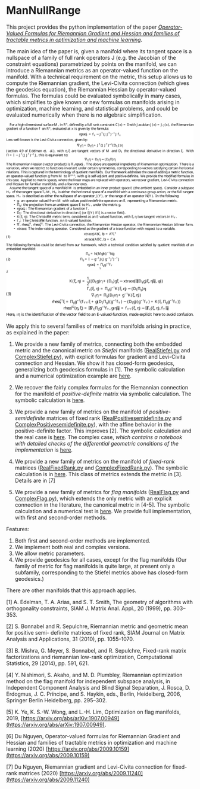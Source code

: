 # ManNullRange
This project provides the python implementation of the paper [<em> Operator-Valued Formulas for Riemannian Gradient and Hessian and families of tractable metrics in optimization and machine learning</em>](https://arxiv.org/abs/2009.10159).

The main idea of the paper is, given a manifold where its tangent space is a nullspace of a family of full rank operators J (e.g. the Jacobian of the constraint equations) parametrized by points on the manifold, we can introduce a Riemannian metrics as an operator-valued function on the manifold. With a technical requirement on the metric, this setup allows us to compute the Riemannian gradient, the Levi-Civita connection (which gives the geodesics equation), the Riemannian Hessian by operator-valued formulas. The formulas could be evaluated symbolically in many cases, which simplifies to give known or new formulas on manifolds arising in optimization, machine learning, and statistical problems, and could be evaluated numerically when there is no algebraic simplification.

![formulas1](https://github.com/dnguyend/ManNullRange/blob/master/formulas-1.svg)
![formulas2](https://github.com/dnguyend/ManNullRange/blob/master/formulas-2.svg)

We apply this to several families of metrics on manifolds arising in practice, as explained in the paper:

1. We provide a new family of metrics, connecting both the embedded metric and the canonical metric on *Stiefel* manifolds ([RealStiefel.py](https://github.com/dnguyend/ManNullRange/blob/master/manifolds/RealStiefel.py) and [ComplexStiefel.py](https://github.com/dnguyend/ManNullRange/blob/master/manifolds/ComplexStiefel.py)), with explicit formulas for gradient and Levi-Civita connection and Hessian. We show it has closed-form geodesics, generalizing both geodesics formulas in [1]. The symbolic calculation and a numerical optimization example are [here](https://github.com/dnguyend/ManNullRange/blob/master/tests/stiefel_test.ipynb). 

2. We recover the fairly complex formulas for the Riemannian connection for the manifold of *positive-definite* matrix via symbolic calculation. The symbolic calculation is [here](https://github.com/dnguyend/ManNullRange/blob/master/colab/pd_symbolic.ipynb).

3. We provide a new family of metrics on the manifold of *positive-semidefinite* matrices of fixed rank ([RealPositivesemidefinite.py](https://github.com/dnguyend/ManNullRange/blob/master/manifolds/RealPositiveSemidefinite.py) and [ComplexPositivesemidefinite.py](https://github.com/dnguyend/ManNullRange/blob/master/manifolds/ComplexPositiveSemidefinite.py)), with the affine behavior in the positive-definite factor. This improves [2]. The symbolic calculation and the real case is [here](https://github.com/dnguyend/ManNullRange/blob/master/colab/psd_test.ipynb). The complex case, <em> which contains a notebook with detailed checks of the differential geometric conditions of the implementation</em> is [here](https://github.com/dnguyend/ManNullRange/blob/master/colab/complex_psd.ipynb).

4. We provide a new family of metrics on the manifold of *fixed-rank* matrices ([RealFixedRank.py]() and [ComplexFixedRank.py]()). The symbolic calculation is in [here](https://github.com/dnguyend/ManNullRange/blob/master/colab/fixedrank_test.ipynb). This class of metrics extends the metric in [3]. Details are in [7]

5. We provide a new family of metrics for *flag manifold*s ([RealFlag.py](https://github.com/dnguyend/ManNullRange/blob/master/manifolds/RealFlag.py) and [ComplexFlag.py](https://github.com/dnguyend/ManNullRange/blob/master/manifolds/ComplexFlag.py)), which extends the only metric with an explicit connection in the literature, the canonical metric in [4-5]. The symbolic calculation and a numerical test is [here](https://github.com/dnguyend/ManNullRange/blob/master/colab/flag_test.ipynb). We provide full implementation, with first and second-order methods.

Features:
1. Both first and second-order methods are implemented.
2. We implement both real and complex versions.
3. We allow metric parameters.
4. We provide geodesics for all cases, except for the flag manifolds (Our family of metric for flag manifolds is quite large, at present only a subfamily, corresponding to the Stiefel metrics above has closed-form geodesics.)

There are other manifolds that this approach applies.

[1] A. Edelman, T. A. Arias, and S. T. Smith, The geometry of algorithms with orthogonality
constraints, SIAM J. Matrix Anal. Appl., 20 (1999), pp. 303–353.

[2] S. Bonnabel and R. Sepulchre, Riemannian metric and geometric mean for positive semi-
definite matrices of fixed rank, SIAM Journal on Matrix Analysis and Applications, 31
(2010), pp. 1055–1070.

[3] B. Mishra, G. Meyer, S. Bonnabel, and R. Sepulchre, Fixed-rank matrix factorizations
and riemannian low-rank optimization, Computational Statistics, 29 (2014), pp. 591, 621.

[4] Y. Nishimori, S. Akaho, and M. D. Plumbley, Riemannian optimization method on the
flag manifold for independent subspace analysis, in Independent Component Analysis and
Blind Signal Separation, J. Rosca, D. Erdogmus, J. C. Príncipe, and S. Haykin, eds., Berlin,
Heidelberg, 2006, Springer Berlin Heidelberg, pp. 295–302.

[5] K. Ye, K. S.-W. Wong, and L.-H. Lim, Optimization on flag manifolds, 2019, [https://arxiv.org/abs/arXiv:1907.00949](https://arxiv.org/abs/arXiv:1907.00949).

[6] Du Nguyen, Operator-valued formulas for Riemannian Gradient and Hessian and
  families of tractable metrics in optimization and machine learning (2020) [https://arxiv.org/abs/2009.10159](https://arxiv.org/abs/2009.10159)
  
[7] Du Nguyen, Riemannian gradient and Levi-Civita connection for fixed-rank matrices (2020) [https://arxiv.org/abs/2009.11240](https://arxiv.org/abs/2009.11240)
